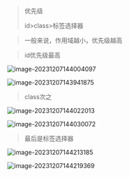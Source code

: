 > 优先级
>
> id>class>标签选择器

> 一般来说，作用域越小，优先级越高

> id优先级最高

![image-20231207144004097](D:\text1\1.前端\assets\image-20231207144004097.png)

![image-20231207143941875](D:\text1\1.前端\assets\image-20231207143941875.png)

> class次之

![image-20231207144022013](D:\text1\1.前端\assets\image-20231207144022013.png)

![image-20231207144030072](D:\text1\1.前端\assets\image-20231207144030072.png)

> 最后是标签选择器

![image-20231207144213185](D:\text1\1.前端\assets\image-20231207144213185.png)

![image-20231207144219369](D:\text1\1.前端\assets\image-20231207144219369.png)